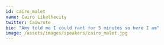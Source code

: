```yaml
---
id: cairo_malet
name: Cairo Likethecity
twitter: Caiwrote
bio: "Amy told me I could rant for 5 minutes so here I am"
image: /assets/images/speakers/cairo_malet.jpg
---
```

